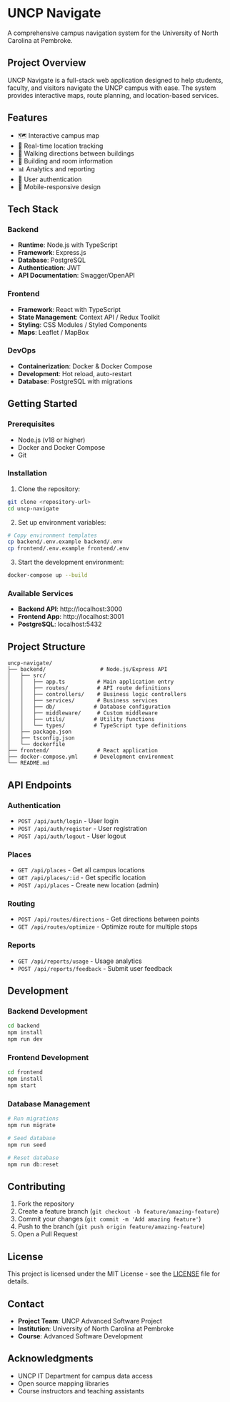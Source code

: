 # UNCP Navigate

A comprehensive campus navigation system for the University of North Carolina at Pembroke.

## Project Overview

UNCP Navigate is a full-stack web application designed to help students, faculty, and visitors navigate the UNCP campus with ease. The system provides interactive maps, route planning, and location-based services.

## Features

- 🗺️ Interactive campus map
- 📍 Real-time location tracking
- 🚶 Walking directions between buildings
- 🏢 Building and room information
- 📊 Analytics and reporting
- 🔐 User authentication
- 📱 Mobile-responsive design

## Tech Stack

### Backend

- **Runtime**: Node.js with TypeScript
- **Framework**: Express.js
- **Database**: PostgreSQL
- **Authentication**: JWT
- **API Documentation**: Swagger/OpenAPI

### Frontend

- **Framework**: React with TypeScript
- **State Management**: Context API / Redux Toolkit
- **Styling**: CSS Modules / Styled Components
- **Maps**: Leaflet / MapBox

### DevOps

- **Containerization**: Docker & Docker Compose
- **Development**: Hot reload, auto-restart
- **Database**: PostgreSQL with migrations

## Getting Started

### Prerequisites

- Node.js (v18 or higher)
- Docker and Docker Compose
- Git

### Installation

1. Clone the repository:

```bash
git clone <repository-url>
cd uncp-navigate
```

2. Set up environment variables:

```bash
# Copy environment templates
cp backend/.env.example backend/.env
cp frontend/.env.example frontend/.env
```

3. Start the development environment:

```bash
docker-compose up --build
```

### Available Services

- **Backend API**: http://localhost:3000
- **Frontend App**: http://localhost:3001
- **PostgreSQL**: localhost:5432

## Project Structure

```
uncp-navigate/
├── backend/                 # Node.js/Express API
│   ├── src/
│   │   ├── app.ts          # Main application entry
│   │   ├── routes/         # API route definitions
│   │   ├── controllers/    # Business logic controllers
│   │   ├── services/       # Business services
│   │   ├── db/            # Database configuration
│   │   ├── middleware/     # Custom middleware
│   │   ├── utils/         # Utility functions
│   │   └── types/         # TypeScript type definitions
│   ├── package.json
│   ├── tsconfig.json
│   └── dockerfile
├── frontend/               # React application
├── docker-compose.yml     # Development environment
└── README.md
```

## API Endpoints

### Authentication

- `POST /api/auth/login` - User login
- `POST /api/auth/register` - User registration
- `POST /api/auth/logout` - User logout

### Places

- `GET /api/places` - Get all campus locations
- `GET /api/places/:id` - Get specific location
- `POST /api/places` - Create new location (admin)

### Routing

- `POST /api/routes/directions` - Get directions between points
- `GET /api/routes/optimize` - Optimize route for multiple stops

### Reports

- `GET /api/reports/usage` - Usage analytics
- `POST /api/reports/feedback` - Submit user feedback

## Development

### Backend Development

```bash
cd backend
npm install
npm run dev
```

### Frontend Development

```bash
cd frontend
npm install
npm start
```

### Database Management

```bash
# Run migrations
npm run migrate

# Seed database
npm run seed

# Reset database
npm run db:reset
```

## Contributing

1. Fork the repository
2. Create a feature branch (`git checkout -b feature/amazing-feature`)
3. Commit your changes (`git commit -m 'Add amazing feature'`)
4. Push to the branch (`git push origin feature/amazing-feature`)
5. Open a Pull Request

## License

This project is licensed under the MIT License - see the [LICENSE](LICENSE) file for details.

## Contact

- **Project Team**: UNCP Advanced Software Project
- **Institution**: University of North Carolina at Pembroke
- **Course**: Advanced Software Development

## Acknowledgments

- UNCP IT Department for campus data access
- Open source mapping libraries
- Course instructors and teaching assistants
